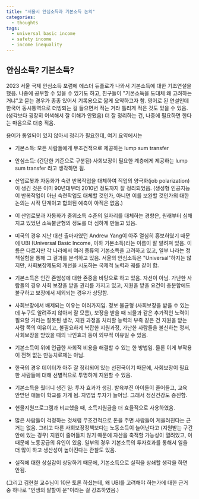 ```yaml
---
title: "서울시 안심소득과 기본소득 논의"
categories:
  - thoughts
tags:
  - universal basic income
  - safety income
  - income inequality
--- 
```


## 안심소득? 기본소득?

2023 서울 국제 안심소득 포럼에 에스더 듀플로가 나와서 기본소득에 대한 기조연설을 했음. 나중에 공부할 수 있을 수 있기도 하고, 친구들이 "기본소득을 도대체 왜 고려하는 거냐"고 묻는 경우가 종종 있어서 기록용으로 짧게 요약하고자 함. 영어로 된 연설인데 한국어 동시통역으로 더빙되는 걸 들으면서 적는 거라 틀리게 적은 것도 있을 수 있음. (생각보다 굉장히 어색해서 잘 이해가 안됐음) 더 잘 정리하는 건, 나중에 필요하면 한다는 마음으로 대충 적음.

용어가 통일되어 있지 않아서 정리가 필요한데, 여기 요약에서는
- 기본소득: 모든 사람들에게 무조건적으로 제공하는 lump sum transfer
- 안심소득: (간단한 기준으로 구분된) 사회보장이 필요한 계층에게 제공하는 lump sum transfer 
라고 생각하면 됨.

- 산업로봇과 자동화가 숙련 반복작업을 대체하여 직업의 양극화(job polarization)이 생긴 것은 이미 90년대부터 2010년 정도까지 잘 정리되었음. (생성형 인공지능이 반복작업이 아닌 숙련작업도 대체할 것인가, 아니면 이를 보완할 것인가의 대한 논의는 시작 단계이고 합의된 예측이 아직은 없음.)
- 이 산업로봇과 자동화가 중위소득 수준의 일자리를 대체하는 경향은, 원래부터 심해지고 있었던 소득불균형의 정도를 더 심하게 만들고 있음. 
- 미국의 경우 지난 대선 출마자였던 Andrew Yang이 아주 열심히 홍보하였기 때문에 UBI (Universal Basic Income, 이하 기본소득)라는 이름이 잘 알려져 있음. 이름은 다르지만 각 나라에서 여러 종류의 기본소득을 고려하고 있고, 일부 나라는 정책실험을 통해 그 결과를 분석하고 있음. 서울의 안심소득은 "Universal"하지는 않지만, 사회보장제도의 개선을 시도하는 국제적 노력과 궤를 같이 함.
- 기본소득은 인간 존엄성에 대한 존중을 바탕으로 하고 있음. 자선이 아님. 가난한 사람들의 경우 사회 보장을 받을 권리를 가지고 있고, 지원을 받을 요건이 충분함에도 불구하고 보장에서 제외되는 경우가 상당함. 
- 사회보장에서 배제되는 이유는 여러가지임. 정보 불균형 (사회보장을 받을 수 있는데 누구도 알려주지 않아서 잘 모름), 보장을 받을 때 뇌물과 같은 추가적인 노력이 필요할 거라는 잘못된 생각, 지원 과정을 처리할 능력의 부족 같은 건 지원을 받는 사람 쪽의 이유이고, 불필요하게 복잡한 지원과정, 가난한 사람들을 불신하는 정서, 사회보장을 받았을 때의 낙인효과 등이 외부적 이유일 수 있음. 
- 기본소득이 위에 언급한 사회적 비용을 해결할 수 있는 한 방법임. 물론 이게 부작용이 전혀 없는 만능치료제는 아님.
- 한국의 경우 데이터가 아주 잘 정리되어 있는 선진국이기 때문에, 사회보장이 필요한 사람들에 대해 선별적으로 투명하게 지원할 수 있음.
- 기본소득을 줬더니 생긴 일: 투자 효과가 생김. 발육부진 아이들이 줄어들고, 교육 안받던 애들이 학교를 가게 됨. 자영업 투자가 늘어남. 그래서 정신건강도 증진함.
- 현물지원프로그램과 비교했을 때, 소득지원금을 더 효율적으로 사용하였음. 
- 많은 사람들이 걱정하는 것처럼 무조건적으로 돈을 주면 사람들이 게을러진다는 근거는 없음. 그리고 다른 사회보장정책보다는 노동소득이 늘어난다고 (지원받는 구간 안에 있는 경우) 지원이 줄어들지 않기 때문에 자산을 축적할 가능성이 열려있고, 이 때문에 노동공급의 유인이 있음. 일부의 경우 기본소득의 투자효과를 통해서 일을 더 많이 하고 생산성이 높아진다는 관찰도 있음.
- 실직에 대한 상실감이 상당하기 때문에, 기본소득으로 실직을 상쇄할 생각을 하면 안됨.

(그리고 김현철 교수님이 10분 토론 하셨는데, 왜 UBI를 고려해야 하는가에 대한 근거 중 하나로 "인생의 팔할이 운"이라는 걸 강조하였음.)